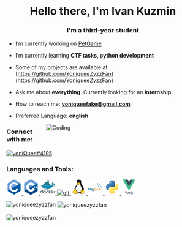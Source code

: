 <h1 align="center">Hello there, I'm Ivan Kuzmin</h1>
<h3 align="center">I'm a third-year student</h3>

-  I’m currently working on [PetGame](https://github.com/YoniqueeZyzzFan/PetGame)

-  I’m currently learning **CTF tasks, python development**

-  Some of my projects are available at [https://github.com/YoniqueeZyzzFan](https://github.com/YoniqueeZyzzFan)

-  Ask me about **everything**. Currently looking for an **internship**.

-  How to reach me: **yoniqueefake@gmail.com**

-  Preferred Language: **english**

<img align="right" alt="Coding" width="400" src="https://i.imgur.com/IkdLIvu.gif">

<h3 align="left">Connect with me:</h3>
<p align="left">
<a href="https://discord.gg/C7TABmzKCu" target="blank"><img align="center" src="https://raw.githubusercontent.com/rahuldkjain/github-profile-readme-generator/master/src/images/icons/Social/discord.svg" alt="yoniQuee#4195" height="30" width="40" /></a>
</p>

<h3 align="left">Languages and Tools:</h3>
<p align="left"> <a href="https://www.cprogramming.com/" target="_blank" rel="noreferrer"> <img src="https://raw.githubusercontent.com/devicons/devicon/master/icons/c/c-original.svg" alt="c" width="40" height="40"/> </a> <a href="https://www.w3schools.com/cpp/" target="_blank" rel="noreferrer"> <img src="https://raw.githubusercontent.com/devicons/devicon/master/icons/cplusplus/cplusplus-original.svg" alt="cplusplus" width="40" height="40"/> </a> <a href="https://www.docker.com/" target="_blank" rel="noreferrer"> <img src="https://raw.githubusercontent.com/devicons/devicon/master/icons/docker/docker-original-wordmark.svg" alt="docker" width="40" height="40"/> </a> <a href="https://git-scm.com/" target="_blank" rel="noreferrer"> <img src="https://www.vectorlogo.zone/logos/git-scm/git-scm-icon.svg" alt="git" width="40" height="40"/> </a> <a href="https://www.linux.org/" target="_blank" rel="noreferrer"> <img src="https://raw.githubusercontent.com/devicons/devicon/master/icons/linux/linux-original.svg" alt="linux" width="40" height="40"/> </a> <a href="https://www.mysql.com/" target="_blank" rel="noreferrer"> <img src="https://raw.githubusercontent.com/devicons/devicon/master/icons/mysql/mysql-original-wordmark.svg" alt="mysql" width="40" height="40"/> </a> <a href="https://www.python.org" target="_blank" rel="noreferrer"> <img src="https://raw.githubusercontent.com/devicons/devicon/master/icons/python/python-original.svg" alt="python" width="40" height="40"/> </a> <a href="https://vuejs.org/" target="_blank" rel="noreferrer"> <img src="https://raw.githubusercontent.com/devicons/devicon/master/icons/vuejs/vuejs-original-wordmark.svg" alt="vuejs" width="40" height="40"/> </a> </p>

<p><img align="left" src="https://github-readme-stats.vercel.app/api/top-langs?username=yoniqueezyzzfan&show_icons=true&locale=en&layout=compact" alt="yoniqueezyzzfan" /></p>

<p>&nbsp;<img align="center" src="https://github-readme-stats.vercel.app/api?username=yoniqueezyzzfan&show_icons=true&locale=en" alt="yoniqueezyzzfan" /></p>

<p><img align="center" src="https://github-readme-streak-stats.herokuapp.com/?user=yoniqueezyzzfan&theme=dark" alt="yoniqueezyzzfan" /></p>

